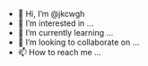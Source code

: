 - 👋 Hi, I’m @jkcwgh
- 👀 I’m interested in ...
- 🌱 I’m currently learning ...
- 💞️ I’m looking to collaborate on ...
- 📫 How to reach me ...

<!---
jkcwgh/jkcwgh is a ✨ special ✨ repository because its `README.md` (this file) appears on your GitHub profile.
You can click the Preview link to take a look at your changes.
--->
